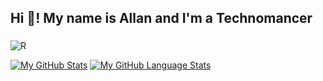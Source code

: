 <h2 align="left">Hi 👋! My name is Allan and I'm a Technomancer</h2>

###
![R](https://github.com/DarkStarStrix/DarkStarStrix/assets/108637439/72bd42b6-4b7a-48fb-9933-8c9d073f88cf)


[![My GitHub Stats](https://github-readme-stats.vercel.app/api/?username=DarkStarStrix&count_private=true&theme=tokyonight&showicons=true)]()
[![My GitHub Language Stats](https://github-readme-stats.vercel.app/api/top-langs/?username=DarkStarStrix&langs_count=5&theme=tokyonight)]()

 
###
